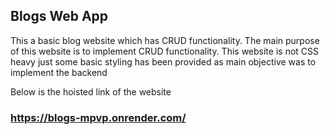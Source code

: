 ## Blogs Web App

This a basic blog website which has CRUD functionality. The main purpose of this website is to implement CRUD functionality. This website is not CSS heavy just some basic styling has been provided as main objective was to implement the backend


Below is the hoisted link of the website

###  https://blogs-mpvp.onrender.com/
